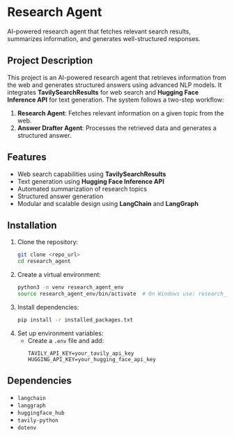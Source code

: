 # Research Agent
AI-powered research agent that fetches relevant search results, summarizes information, and generates well-structured responses.

## Project Description
This project is an AI-powered research agent that retrieves information from the web and generates structured answers using advanced NLP models. It integrates **TavilySearchResults** for web search and **Hugging Face Inference API** for text generation. The system follows a two-step workflow:
1. **Research Agent**: Fetches relevant information on a given topic from the web.
2. **Answer Drafter Agent**: Processes the retrieved data and generates a structured answer.

## Features
- Web search capabilities using **TavilySearchResults**
- Text generation using **Hugging Face Inference API**
- Automated summarization of research topics
- Structured answer generation
- Modular and scalable design using **LangChain** and **LangGraph**

## Installation
1. Clone the repository:
   ```bash
   git clone <repo_url>
   cd research_agent
   ```
2. Create a virtual environment:
   ```bash
   python3 -m venv research_agent_env
   source research_agent_env/bin/activate  # On Windows use: research_agent_env\Scripts\activate
   ```
3. Install dependencies:
   ```bash
   pip install -r installed_packages.txt
   ```
4. Set up environment variables:
   - Create a `.env` file and add:
     ```env
     TAVILY_API_KEY=your_tavily_api_key
     HUGGING_API_KEY=your_hugging_face_api_key
     ```

## Dependencies
- `langchain`
- `langgraph`
- `huggingface_hub`
- `tavily-python`
- `dotenv`



